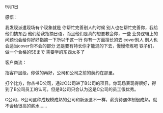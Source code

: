 9月1日

感悟：

我发现派遣现场有个现象就是 你帮忙完善别人的时候 别人也在帮忙完善你，我给他们搞东西 他们给我指摘日语，而且他们是真的想要教会你，一些 业务逻辑上的问题也会给你好好指摘一下所以干这一行 你有一方面擅长的去 cover别人 别人也会适当cover你不会的部分 还是要有特长你才能混的下去，慢慢修炼吧 铁子们，做一个合格的SEまで 需要学的东西太多了

客户商流：

指客户层级，你做的再好，公司和公司之前的契约在那里。

打个比方，你丛书D公司，通过C公司进了B公司的项目。你现场表现得很好，得到了B公司员工的认可。但是B公司只会认为这是C公司的员工很优秀。

C公司，B公司这种成规模成熟的公司和新派遣不一样，薪资待遇体制很成熟。就不会给很高的薪水……
